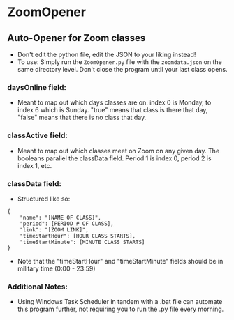 # ZoomOpener
## Auto-Opener for Zoom classes
- Don't edit the python file, edit the JSON to your liking instead!
- To use: Simply run the `ZoomOpener.py` file with the `zoomdata.json` on the same directory level. Don't close the program until your last class opens.
### daysOnline field:
- Meant to map out which days classes are on. index 0 is Monday, to index 6 which is Sunday.
"true" means that class is there that day, "false" means that there is no class that day.
### classActive field:
- Meant to map out which classes meet on Zoom on any given day. The booleans parallel the classData
field. Period 1 is index 0, period 2 is index 1, etc. 
### classData field:
- Structured like so:

```
{
    "name": "[NAME OF CLASS]",
    "period": [PERIOD # OF CLASS],
    "link": "[ZOOM LINK]",
    "timeStartHour": [HOUR CLASS STARTS],
    "timeStartMinute": [MINUTE CLASS STARTS]
}
```

- Note that the "timeStartHour" and "timeStartMinute" fields should be in military time (0:00 - 23:59)

### Additional Notes:
- Using Windows Task Scheduler in tandem with a .bat file can automate this program further,
not requiring you to run the .py file every morning.

